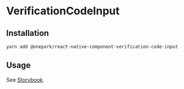 # VerificationCodeInput

## Installation

```bash
yarn add @onepark/react-native-component-verification-code-input
```

## Usage

See [Storybook](../../stories/VerificationCodeInput.stories.js).
